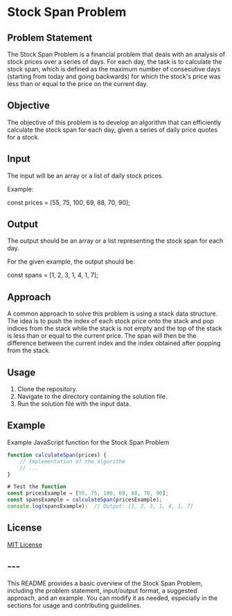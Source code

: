 # Stock Span Problem

## Problem Statement

The Stock Span Problem is a financial problem that deals with an analysis of stock prices over a series of days. 
For each day, the task is to calculate the stock span, which is defined as the maximum number of consecutive days 
(starting from today and going backwards) for which the stock's price was less than or equal to the price on the current day.


## Objective

The objective of this problem is to develop an algorithm that can efficiently calculate the stock span for each day, given a series of daily price quotes for a stock.


## Input

The input will be an array or a list of daily stock prices. 

Example:

const prices = [55, 75, 100, 69, 88, 70, 90];

## Output

The output should be an array or a list representing the stock span for each day.

For the given example, the output should be:

const spans = [1, 2, 3, 1, 4, 1, 7];

## Approach

A common approach to solve this problem is using a stack data structure. 
The idea is to push the index of each stock price onto the stack and pop indices from the stack 
while the stack is not empty and the top of the stack is less than or equal to the current price. 
The span will then be the difference between the current index and the index obtained after popping from the stack.


## Usage

1. Clone the repository.
2. Navigate to the directory containing the solution file.
3. Run the solution file with the input data.


## Example

Example JavaScript function for the Stock Span Problem

```javascript
function calculateSpan(prices) {
    // Implementation of the algorithm
    // ...
}

# Test the function
const pricesExample = [55, 75, 100, 69, 88, 70, 90];
const spansExample = calculateSpan(pricesExample);
console.log(spansExample);  // Output: [1, 2, 3, 1, 4, 1, 7]
```



## License

[MIT License](LICENSE.md)


## ---

This README provides a basic overview of the Stock Span Problem, including the problem statement, 
input/output format, a suggested approach, and an example. 
You can modify it as needed, especially in the sections for usage and contributing guidelines.

